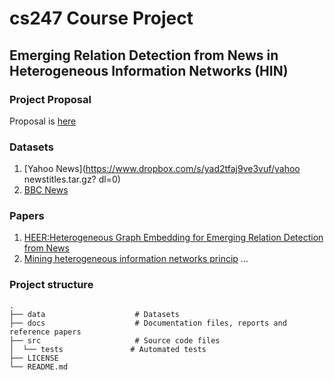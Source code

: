 # cs247 Course Project

## Emerging Relation Detection from News in Heterogeneous Information Networks (HIN)

### Project Proposal

Proposal is [here](https://github.com/jiaowoshabi/cs247/blob/master/docs/submission_17474255.pdf)

### Datasets

1. [Yahoo News](https://www.dropbox.com/s/yad2tfaj9ve3vuf/yahoo newstitles.tar.gz? dl=0)
2. [BBC News](http://mlg.ucd.ie/files/datasets/bbc-fulltext.zip)

### Papers

1. [HEER:Heterogeneous Graph Embedding for Emerging Relation Detection from News](https://github.com/jiaowoshabi/cs247/blob/master/docs/Zhang%20et%20al.%20-%202016%20-%20Heer%20Heterogeneous%20graph%20embedding%20for%20emerging%20r.pdf)
2. [Mining heterogeneous information networks princip](https://github.com/jiaowoshabi/cs247/blob/master/docs/Sun%20and%20Han%20-%202012%20-%20Mining%20heterogeneous%20information%20networks%20princip.pdf)
...

### Project structure
    .
	├── data                    # Datasets 
    ├── docs                    # Documentation files, reports and reference papers
    ├── src                     # Source code files
	│  └── tests               # Automated tests 
    ├── LICENSE
    └── README.md



